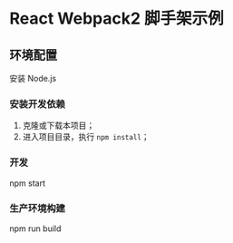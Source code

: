 # React Webpack2 脚手架示例

## 环境配置

安装 Node.js

### 安装开发依赖
1. 克隆或下载本项目；
2. 进入项目目录，执行 `npm install`；

### 开发
npm start

### 生产环境构建
npm run build